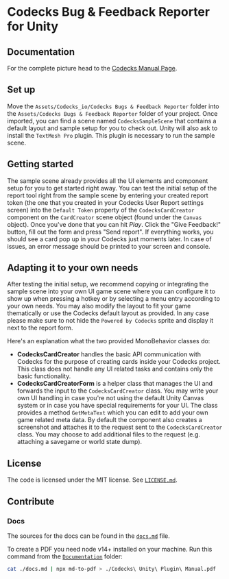 # Codecks Bug & Feedback Reporter for Unity

## Documentation

For the complete picture head to the [Codecks Manual Page](https://manual.codecks.io/user-reports/).


## Set up

Move the `Assets/Codecks_io/Codecks Bugs & Feedback Reporter` folder into the `Assets/Codecks Bugs & Feedback Reporter` folder of your project. Once imported, you can find a scene named `CodecksSampleScene` that contains a default layout and sample setup for you to check out. Unity will also ask to install the `TextMesh Pro` plugin. This plugin is necessary to run the sample scene.

## Getting started

The sample scene already provides all the UI elements and component setup for you to get started right away. You can test the initial setup of the report tool right from the sample scene by entering your created report token (the one that you created in your Codecks User Report settings screen) into the `Default Token` property of the `CodecksCardCreator` component on the `CardCreator` scene object (found under the `Canvas` object). Once you've done that you can hit _Play_. Click the "Give Feedback!" button, fill out the form and press "Send report". If everything works, you should see a card pop up in your Codecks just moments later. In case of issues, an error message should be printed to your screen and console.

## Adapting it to your own needs

After testing the initial setup, we recommend copying or integrating the sample scene into your own UI game scene where you can configure it to show up when pressing a hotkey or by selecting a menu entry according to your own needs. You may also modify the layout to fit your game thematically or use the Codecks default layout as provided. In any case please make sure to not hide the `Powered by Codecks` sprite and display it next to the report form.

Here's an explanation what the two provided MonoBehavior classes do:

- **CodecksCardCreator** handles the basic API communication with Codecks for the purpose of creating cards inside your Codecks project. This class does not handle any UI related tasks and contains only the basic functionality.
- **CodecksCardCreatorForm** is a helper class that manages the UI and forwards the input to the `CodecksCardCreator` class. You may write your own UI handling in case you're not using the default Unity Canvas system or in case you have special requirements for your UI. The class provides a method `GetMetaText` which you can edit to add your own game related meta data. By default the component also creates a screenshot and attaches it to the request sent to the `CodecksCardCreator` class. You may choose to add additional files to the request (e.g. attaching a savegame or world state dump).

## License

The code is licensed under the MIT license. See [`LICENSE.md`](./LICENSE.md).

## Contribute

### Docs

The sources for the docs can be found in the [`docs.md`](./Assets/Codecks_io/Codecks%20Bug%20%26%20Feedback%20Reporter/Documentation/docs.md) file.

To create a PDF you need node v14+ installed on your machine. Run this command from the [`Documentation`](./Assets/Codecks_io/Codecks%20Bug%20%26%20Feedback%20Reporter/Documentation/) folder:

```sh
cat ./docs.md | npx md-to-pdf > ./Codecks\ Unity\ Plugin\ Manual.pdf
```
